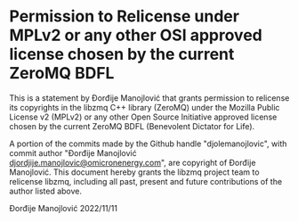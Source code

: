 # Permission to Relicense under MPLv2 or any other OSI approved license chosen by the current ZeroMQ BDFL

This is a statement by Đorđije Manojlović
that grants permission to relicense its copyrights in the libzmq C++
library (ZeroMQ) under the Mozilla Public License v2 (MPLv2) or any other 
Open Source Initiative approved license chosen by the current ZeroMQ 
BDFL (Benevolent Dictator for Life).

A portion of the commits made by the Github handle "djolemanojlovic", with
commit author "Đorđije Manojlović <djordjije.manojlovic@omicronenergy.com>", 
are copyright of Đorđije Manojlović.
This document hereby grants the libzmq project team to relicense libzmq, 
including all past, present and future contributions of the author listed above.

Đorđije Manojlović
2022/11/11

